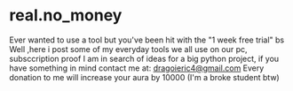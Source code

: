 # real.no_money
Ever wanted to use a tool but you've been hit with the "1 week free trial" bs
Well ,here i post some of my everyday tools we all use on our pc, subsccription proof
I am in search of ideas for a big python project, if you have something in mind contact me at:
dragoieric4@gmail.com
Every donation to me will increase your aura by 10000 (I'm a broke student btw)
